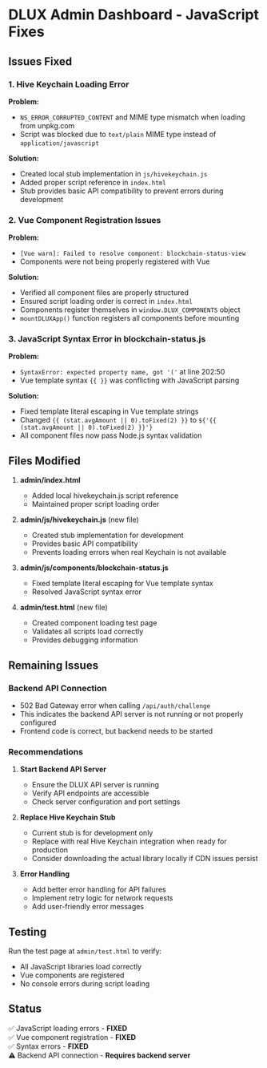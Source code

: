 # DLUX Admin Dashboard - JavaScript Fixes

## Issues Fixed

### 1. Hive Keychain Loading Error
**Problem:** 
- `NS_ERROR_CORRUPTED_CONTENT` and MIME type mismatch when loading from unpkg.com
- Script was blocked due to `text/plain` MIME type instead of `application/javascript`

**Solution:**
- Created local stub implementation in `js/hivekeychain.js`
- Added proper script reference in `index.html`
- Stub provides basic API compatibility to prevent errors during development

### 2. Vue Component Registration Issues
**Problem:**
- `[Vue warn]: Failed to resolve component: blockchain-status-view`
- Components were not being properly registered with Vue

**Solution:**
- Verified all component files are properly structured
- Ensured script loading order is correct in `index.html`
- Components register themselves in `window.DLUX_COMPONENTS` object
- `mountDLUXApp()` function registers all components before mounting

### 3. JavaScript Syntax Error in blockchain-status.js
**Problem:**
- `SyntaxError: expected property name, got '('` at line 202:50
- Vue template syntax `{{ }}` was conflicting with JavaScript parsing

**Solution:**
- Fixed template literal escaping in Vue template strings
- Changed `{{ (stat.avgAmount || 0).toFixed(2) }}` to `${'{{ (stat.avgAmount || 0).toFixed(2) }}'}`
- All component files now pass Node.js syntax validation

## Files Modified

1. **admin/index.html**
   - Added local hivekeychain.js script reference
   - Maintained proper script loading order

2. **admin/js/hivekeychain.js** (new file)
   - Created stub implementation for development
   - Provides basic API compatibility
   - Prevents loading errors when real Keychain is not available

3. **admin/js/components/blockchain-status.js**
   - Fixed template literal escaping for Vue template syntax
   - Resolved JavaScript syntax error

4. **admin/test.html** (new file)
   - Created component loading test page
   - Validates all scripts load correctly
   - Provides debugging information

## Remaining Issues

### Backend API Connection
- 502 Bad Gateway error when calling `/api/auth/challenge`
- This indicates the backend API server is not running or not properly configured
- Frontend code is correct, but backend needs to be started

### Recommendations

1. **Start Backend API Server**
   - Ensure the DLUX API server is running
   - Verify API endpoints are accessible
   - Check server configuration and port settings

2. **Replace Hive Keychain Stub**
   - Current stub is for development only
   - Replace with real Hive Keychain integration when ready for production
   - Consider downloading the actual library locally if CDN issues persist

3. **Error Handling**
   - Add better error handling for API failures
   - Implement retry logic for network requests
   - Add user-friendly error messages

## Testing

Run the test page at `admin/test.html` to verify:
- All JavaScript libraries load correctly
- Vue components are registered
- No console errors during script loading

## Status

✅ JavaScript loading errors - **FIXED**  
✅ Vue component registration - **FIXED**  
✅ Syntax errors - **FIXED**  
⚠️ Backend API connection - **Requires backend server** 